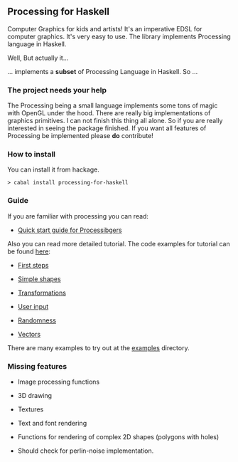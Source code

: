 ## Processing for Haskell

Computer Graphics for kids and artists! 
It's an imperative EDSL for computer graphics. It's very easy to use. 
The library implements Processing language in Haskell. 

Well, But actually it...

... implements a **subset** of Processing Language in Haskell. So ...


### The project needs your help

The Processing being a small language implements some  tons of
magic with OpenGL  under the hood. There are really big implementations
of graphics primitives. I can not finish this thing all alone.
So if you are really interested in seeing the package finished.
If you want all features of Processing be implemented please **do** contribute!

### How to install

You can install it from hackage.

~~~
> cabal install processing-for-haskell
~~~

### Guide

If you are familiar with processing you can read:

* [Quick start guide for Processibgers](https://github.com/anton-k/processing-for-haskell/blob/master/tutorial/QuickStartForProcessingers.md)

Also you can read more detailed tutorial. The code examples for tutorial can be found [here](https://github.com/anton-k/processing-for-haskell/tree/master/tutorial/code):

* [First steps](https://github.com/anton-k/processing-for-haskell/blob/master/tutorial/FirstSteps.md)

* [Simple shapes](https://github.com/anton-k/processing-for-haskell/blob/master/tutorial/Shapes.md)

* [Transformations](https://github.com/anton-k/processing-for-haskell/blob/master/tutorial/Transformations.md)

* [User input](https://github.com/anton-k/processing-for-haskell/blob/master/tutorial/UserInput.md)

* [Randomness](https://github.com/anton-k/processing-for-haskell/blob/master/tutorial/Random.md)

* [Vectors](https://github.com/anton-k/processing-for-haskell/blob/master/tutorial/VectorSpace.md)

There are many examples to try out at the [examples](https://github.com/anton-k/processing-for-haskell/tree/master/examples) directory.

### Missing features

* Image processing functions

* 3D drawing

* Textures

* Text and font rendering

* Functions for rendering of complex 2D shapes (polygons with holes)

* Should check for perlin-noise implementation.
